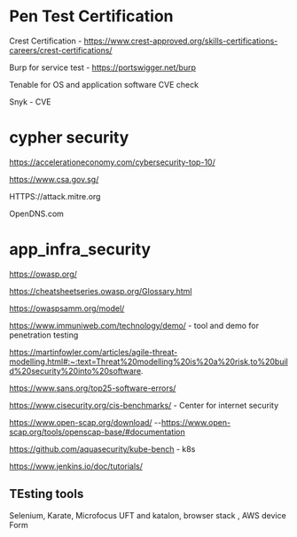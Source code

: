
# Pen Test Certification

   Crest Certification   - https://www.crest-approved.org/skills-certifications-careers/crest-certifications/
   
   Burp for service test -  https://portswigger.net/burp
   
   Tenable for OS and application software CVE check
   
   Snyk - CVE 
   
# cypher security 

https://accelerationeconomy.com/cybersecurity-top-10/

https://www.csa.gov.sg/

HTTPS://attack.mitre.org

OpenDNS.com

# app_infra_security


https://owasp.org/

https://cheatsheetseries.owasp.org/Glossary.html


https://owaspsamm.org/model/


https://www.immuniweb.com/technology/demo/   - tool and demo for penetration testing


https://martinfowler.com/articles/agile-threat-modelling.html#:~:text=Threat%20modelling%20is%20a%20risk,to%20build%20security%20into%20software.


https://www.sans.org/top25-software-errors/

https://www.cisecurity.org/cis-benchmarks/   - Center for internet security


https://www.open-scap.org/download/   --https://www.open-scap.org/tools/openscap-base/#documentation


https://github.com/aquasecurity/kube-bench - k8s


https://www.jenkins.io/doc/tutorials/


## TEsting tools 

Selenium, Karate, Microfocus UFT and katalon, browser stack , AWS device Form



